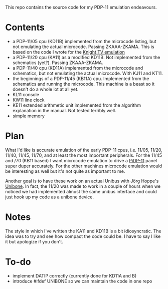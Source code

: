 This repo contains the source code for my PDP-11 emulation endeavours.

Contents
========
* a PDP-11/05 cpu (KD11B) implemented from the microcode listing, but not emulating the actual microcode. Passing ZKAAA-ZKAMA.
This is based on the code I wrote for the [Knight TV emulation](https://github.com/aap/tv11)
* a PDP-11/20 cpu (KA11) as a modified KD11B. Not implemented from the schematics (yet?). Passing ZKAAA-ZKAMA.
* a PDP-11/40 cpu (KD11A) implemented from the microcode and schematics, but not emulating the actual microcode. With KJ11 and KT11.
* the beginnings of a PDP-11/45 (KB11A) cpu. Implemented from the schematics and running the microcode. This machine is a beast so it doesn't do a whole lot at all yet.
* KL11 console
* KW11 line clock
* KE11 extended arithmetic unit implemented from the algorithm explanation in the manual. Not tested terribly well.
* simple memory

Plan
====

What I'd like is accurate emulation of the early PDP-11 cpus,
i.e. 11/05, 11/20, 11/40, 11/45, 11/70,
and at least the most important peripherals.
For the 11/45 and /70 (KB11 based) I want microcode emulation
to drive a [PiDP-11](http://obsolescence.wixsite.com/obsolescence/pidp-11) panel super duper accurately.
For the other machines microcode emulation would be interesting as well
but it's not quite as important to me.

Another goal is to have these work on an actual Unibus with
Jörg Hoppe's [Unibone](http://retrocmp.com/projects/unibone).
In fact, the 11/20 was made to work in a couple of hours
when we noticed we had implemented almost the same unibus interface
and could just hook up my code as a unibone device.

Notes
=====
The style in which I've written the KA11 and KD11B is a bit idiosyncratic.
The idea was to try and see how compact the code could be.
I have to say I like it but apologize if you don't.

To-do
=====

* implement DATIP correctly (currently done for KD11A and B)
* introduce #ifdef UNIBONE so we can maintain the code in one repo

